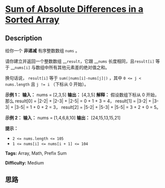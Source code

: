 # [Sum of Absolute Differences in a Sorted Array][title]

## Description

给你一个 **非递减** 有序整数数组 `nums` 。

请你建立并返回一个整数数组 __`result`，它跟 __`nums` 长度相同，且`result[i]` 等于 __`nums[i]`
与数组中所有其他元素差的绝对值之和。

换句话说， `result[i]` 等于 `sum(|nums[i]-nums[j]|)` ，其中 `0 <= j < nums.length` 且 `j
!= i` （下标从 0 开始）。

**示例 1：**
            **输入：** nums = [2,3,5]    **输出：** [4,3,5]    **解释：** 假设数组下标从 0 开始，那么    result[0] = |2-2| + |2-3| + |2-5| = 0 + 1 + 3 = 4，    result[1] = |3-2| + |3-3| + |3-5| = 1 + 0 + 2 = 3，    result[2] = |5-2| + |5-3| + |5-5| = 3 + 2 + 0 = 5。    

**示例 2：**
            **输入：** nums = [1,4,6,8,10]    **输出：** [24,15,13,15,21]    

**提示：**

  * `2 <= nums.length <= 105`
  * `1 <= nums[i] <= nums[i + 1] <= 104`


**Tags:** Array, Math, Prefix Sum

**Difficulty:** Medium

## 思路

[title]: https://leetcode-cn.com/problems/sum-of-absolute-differences-in-a-sorted-array
